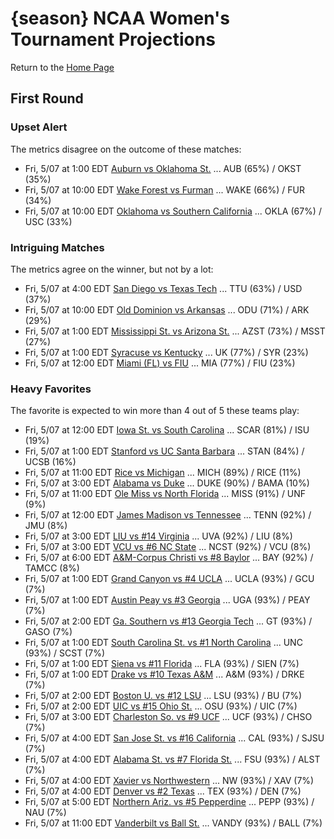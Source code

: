 # {season} NCAA Women's Tournament Projections

Return to the [Home Page](../../index.md)

## First Round

### Upset Alert

The metrics disagree on the outcome of these matches:

- Fri, 5/07 at  1:00 EDT	[Auburn vs Oklahoma St.](./matches/R1_51-52_AUB_vs_OKST.md) ... AUB (65%) / OKST (35%)
- Fri, 5/07 at 10:00 EDT	[Wake Forest vs Furman](./matches/R1_35-36_WAKE_vs_FUR.md) ... WAKE (66%) / FUR (34%)
- Fri, 5/07 at 10:00 EDT	[Oklahoma vs Southern California](./matches/R1_43-44_OKLA_vs_USC.md) ... OKLA (67%) / USC (33%)

### Intriguing Matches

The metrics agree on the winner, but not by a lot:

- Fri, 5/07 at  4:00 EDT	[San Diego vs Texas Tech](./matches/R1_29-30_USD_vs_TTU.md) ... TTU (63%) / USD (37%)
- Fri, 5/07 at 10:00 EDT	[Old Dominion vs Arkansas](./matches/R1_3-4_ODU_vs_ARK.md) ... ODU (71%) / ARK (29%)
- Fri, 5/07 at  1:00 EDT	[Mississippi St. vs Arizona St.](./matches/R1_61-62_MSST_vs_AZST.md) ... AZST (73%) / MSST (27%)
- Fri, 5/07 at  1:00 EDT	[Syracuse vs Kentucky](./matches/R1_5-6_SYR_vs_UK.md) ... UK (77%) / SYR (23%)
- Fri, 5/07 at 12:00 EDT	[Miami (FL) vs FIU](./matches/R1_11-12_MIA_vs_FIU.md) ... MIA (77%) / FIU (23%)

### Heavy Favorites

The favorite is expected to win more than 4 out of 5 these teams play:

- Fri, 5/07 at 12:00 EDT	[Iowa St. vs South Carolina](./matches/R1_45-46_ISU_vs_SCAR.md) ... SCAR (81%) / ISU (19%)
- Fri, 5/07 at  1:00 EDT	[Stanford vs UC Santa Barbara](./matches/R1_19-20_STAN_vs_UCSB.md) ... STAN (84%) / UCSB (16%)
- Fri, 5/07 at 11:00 EDT	[Rice vs Michigan](./matches/R1_21-22_RICE_vs_MICH.md) ... MICH (89%) / RICE (11%)
- Fri, 5/07 at  3:00 EDT	[Alabama vs Duke](./matches/R1_13-14_BAMA_vs_DUKE.md) ... DUKE (90%) / BAMA (10%)
- Fri, 5/07 at 11:00 EDT	[Ole Miss vs North Florida](./matches/R1_27-28_MISS_vs_UNF.md) ... MISS (91%) / UNF (9%)
- Fri, 5/07 at 12:00 EDT	[James Madison vs Tennessee](./matches/R1_37-38_JMU_vs_TENN.md) ... TENN (92%) / JMU (8%)
- Fri, 5/07 at  3:00 EDT	[LIU vs #14 Virginia](./matches/R1_39-40_LIU_vs_UVA.md) ... UVA (92%) / LIU (8%)
- Fri, 5/07 at  3:00 EDT	[VCU vs #6 NC State](./matches/R1_47-48_VCU_vs_NCST.md) ... NCST (92%) / VCU (8%)
- Fri, 5/07 at  6:00 EDT	[A&M-Corpus Christi vs #8 Baylor](./matches/R1_15-16_TAMCC_vs_BAY.md) ... BAY (92%) / TAMCC (8%)
- Fri, 5/07 at  1:00 EDT	[Grand Canyon vs #4 UCLA](./matches/R1_31-32_GCU_vs_UCLA.md) ... UCLA (93%) / GCU (7%)
- Fri, 5/07 at  1:00 EDT	[Austin Peay vs #3 Georgia](./matches/R1_33-34_PEAY_vs_UGA.md) ... UGA (93%) / PEAY (7%)
- Fri, 5/07 at  2:00 EDT	[Ga. Southern vs #13 Georgia Tech](./matches/R1_25-26_GASO_vs_GT.md) ... GT (93%) / GASO (7%)
- Fri, 5/07 at  1:00 EDT	[South Carolina St. vs #1 North Carolina](./matches/R1_1-2_SCST_vs_UNC.md) ... UNC (93%) / SCST (7%)
- Fri, 5/07 at  1:00 EDT	[Siena vs #11 Florida](./matches/R1_41-42_SIEN_vs_FLA.md) ... FLA (93%) / SIEN (7%)
- Fri, 5/07 at  1:00 EDT	[Drake vs #10 Texas A&M](./matches/R1_55-56_DRKE_vs_AM.md) ... A&M (93%) / DRKE (7%)
- Fri, 5/07 at  2:00 EDT	[Boston U. vs #12 LSU](./matches/R1_23-24_BU_vs_LSU.md) ... LSU (93%) / BU (7%)
- Fri, 5/07 at  2:00 EDT	[UIC vs #15 Ohio St.](./matches/R1_57-58_UIC_vs_OSU.md) ... OSU (93%) / UIC (7%)
- Fri, 5/07 at  3:00 EDT	[Charleston So. vs #9 UCF](./matches/R1_9-10_CHSO_vs_UCF.md) ... UCF (93%) / CHSO (7%)
- Fri, 5/07 at  4:00 EDT	[San Jose St. vs #16 California](./matches/R1_7-8_SJSU_vs_CAL.md) ... CAL (93%) / SJSU (7%)
- Fri, 5/07 at  4:00 EDT	[Alabama St. vs #7 Florida St.](./matches/R1_49-50_ALST_vs_FSU.md) ... FSU (93%) / ALST (7%)
- Fri, 5/07 at  4:00 EDT	[Xavier vs Northwestern](./matches/R1_53-54_XAV_vs_NW.md) ... NW (93%) / XAV (7%)
- Fri, 5/07 at  4:00 EDT	[Denver vs #2 Texas](./matches/R1_63-64_DEN_vs_TEX.md) ... TEX (93%) / DEN (7%)
- Fri, 5/07 at  5:00 EDT	[Northern Ariz. vs #5 Pepperdine](./matches/R1_17-18_NAU_vs_PEPP.md) ... PEPP (93%) / NAU (7%)
- Fri, 5/07 at 11:00 EDT	[Vanderbilt vs Ball St.](./matches/R1_59-60_VANDY_vs_BALL.md) ... VANDY (93%) / BALL (7%)